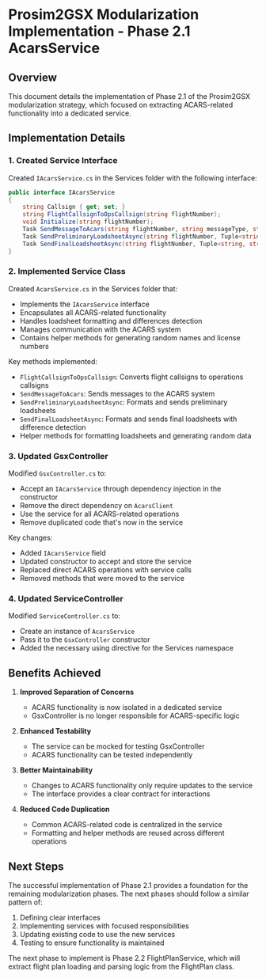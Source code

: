 # Prosim2GSX Modularization Implementation - Phase 2.1 AcarsService

## Overview

This document details the implementation of Phase 2.1 of the Prosim2GSX modularization strategy, which focused on extracting ACARS-related functionality into a dedicated service.

## Implementation Details

### 1. Created Service Interface

Created `IAcarsService.cs` in the Services folder with the following interface:

```csharp
public interface IAcarsService
{
    string Callsign { get; set; }
    string FlightCallsignToOpsCallsign(string flightNumber);
    void Initialize(string flightNumber);
    Task SendMessageToAcars(string flightNumber, string messageType, string message);
    Task SendPreliminaryLoadsheetAsync(string flightNumber, Tuple<string, string, string, string, string, string, string, string, double, double, double, double, double, double, int, int, double, double, int, int, int, double> prelimLoadedData);
    Task SendFinalLoadsheetAsync(string flightNumber, Tuple<string, string, string, string, string, string, string, string, double, double, double, double, double, double, int, int, double, double, int, int, int, double> finalLoadedData, (double prelimZfw, double prelimTow, int prelimPax, double prelimMacZfw, double prelimMacTow, double prelimFuel) prelimData);
}
```

### 2. Implemented Service Class

Created `AcarsService.cs` in the Services folder that:

- Implements the `IAcarsService` interface
- Encapsulates all ACARS-related functionality
- Handles loadsheet formatting and differences detection
- Manages communication with the ACARS system
- Contains helper methods for generating random names and license numbers

Key methods implemented:

- `FlightCallsignToOpsCallsign`: Converts flight callsigns to operations callsigns
- `SendMessageToAcars`: Sends messages to the ACARS system
- `SendPreliminaryLoadsheetAsync`: Formats and sends preliminary loadsheets
- `SendFinalLoadsheetAsync`: Formats and sends final loadsheets with difference detection
- Helper methods for formatting loadsheets and generating random data

### 3. Updated GsxController

Modified `GsxController.cs` to:

- Accept an `IAcarsService` through dependency injection in the constructor
- Remove the direct dependency on `AcarsClient`
- Use the service for all ACARS-related operations
- Remove duplicated code that's now in the service

Key changes:

- Added `IAcarsService` field
- Updated constructor to accept and store the service
- Replaced direct ACARS operations with service calls
- Removed methods that were moved to the service

### 4. Updated ServiceController

Modified `ServiceController.cs` to:

- Create an instance of `AcarsService`
- Pass it to the `GsxController` constructor
- Added the necessary using directive for the Services namespace

## Benefits Achieved

1. **Improved Separation of Concerns**
   - ACARS functionality is now isolated in a dedicated service
   - GsxController is no longer responsible for ACARS-specific logic

2. **Enhanced Testability**
   - The service can be mocked for testing GsxController
   - ACARS functionality can be tested independently

3. **Better Maintainability**
   - Changes to ACARS functionality only require updates to the service
   - The interface provides a clear contract for interactions

4. **Reduced Code Duplication**
   - Common ACARS-related code is centralized in the service
   - Formatting and helper methods are reused across different operations

## Next Steps

The successful implementation of Phase 2.1 provides a foundation for the remaining modularization phases. The next phases should follow a similar pattern of:

1. Defining clear interfaces
2. Implementing services with focused responsibilities
3. Updating existing code to use the new services
4. Testing to ensure functionality is maintained

The next phase to implement is Phase 2.2 FlightPlanService, which will extract flight plan loading and parsing logic from the FlightPlan class.
